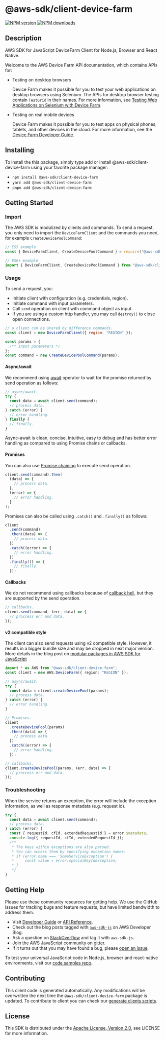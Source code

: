 # @aws-sdk/client-device-farm

[![NPM version](https://img.shields.io/npm/v/@aws-sdk/client-device-farm/latest.svg)](https://www.npmjs.com/package/@aws-sdk/client-device-farm)
[![NPM downloads](https://img.shields.io/npm/dm/@aws-sdk/client-device-farm.svg)](https://www.npmjs.com/package/@aws-sdk/client-device-farm)

## Description

AWS SDK for JavaScript DeviceFarm Client for Node.js, Browser and React Native.

<p>Welcome to the AWS Device Farm API documentation, which contains APIs for:</p>
<ul>
<li>
<p>Testing on desktop browsers</p>
<p> Device Farm makes it possible for you to test your web applications on desktop browsers using
Selenium. The APIs for desktop browser testing contain <code>TestGrid</code> in their names. For
more information, see <a href="https://docs.aws.amazon.com/devicefarm/latest/testgrid/">Testing Web
Applications on Selenium with Device Farm</a>.</p>
</li>
<li>
<p>Testing on real mobile devices</p>
<p>Device Farm makes it possible for you to test apps on physical phones, tablets, and other
devices in the cloud. For more information, see the <a href="https://docs.aws.amazon.com/devicefarm/latest/developerguide/">Device Farm Developer Guide</a>.</p>
</li>
</ul>

## Installing

To install the this package, simply type add or install @aws-sdk/client-device-farm
using your favorite package manager:

- `npm install @aws-sdk/client-device-farm`
- `yarn add @aws-sdk/client-device-farm`
- `pnpm add @aws-sdk/client-device-farm`

## Getting Started

### Import

The AWS SDK is modulized by clients and commands.
To send a request, you only need to import the `DeviceFarmClient` and
the commands you need, for example `CreateDevicePoolCommand`:

```js
// ES5 example
const { DeviceFarmClient, CreateDevicePoolCommand } = require("@aws-sdk/client-device-farm");
```

```ts
// ES6+ example
import { DeviceFarmClient, CreateDevicePoolCommand } from "@aws-sdk/client-device-farm";
```

### Usage

To send a request, you:

- Initiate client with configuration (e.g. credentials, region).
- Initiate command with input parameters.
- Call `send` operation on client with command object as input.
- If you are using a custom http handler, you may call `destroy()` to close open connections.

```js
// a client can be shared by difference commands.
const client = new DeviceFarmClient({ region: "REGION" });

const params = {
  /** input parameters */
};
const command = new CreateDevicePoolCommand(params);
```

#### Async/await

We recommend using [await](https://developer.mozilla.org/en-US/docs/Web/JavaScript/Reference/Operators/await)
operator to wait for the promise returned by send operation as follows:

```js
// async/await.
try {
  const data = await client.send(command);
  // process data.
} catch (error) {
  // error handling.
} finally {
  // finally.
}
```

Async-await is clean, concise, intuitive, easy to debug and has better error handling
as compared to using Promise chains or callbacks.

#### Promises

You can also use [Promise chaining](https://developer.mozilla.org/en-US/docs/Web/JavaScript/Guide/Using_promises#chaining)
to execute send operation.

```js
client.send(command).then(
  (data) => {
    // process data.
  },
  (error) => {
    // error handling.
  }
);
```

Promises can also be called using `.catch()` and `.finally()` as follows:

```js
client
  .send(command)
  .then((data) => {
    // process data.
  })
  .catch((error) => {
    // error handling.
  })
  .finally(() => {
    // finally.
  });
```

#### Callbacks

We do not recommend using callbacks because of [callback hell](http://callbackhell.com/),
but they are supported by the send operation.

```js
// callbacks.
client.send(command, (err, data) => {
  // proccess err and data.
});
```

#### v2 compatible style

The client can also send requests using v2 compatible style.
However, it results in a bigger bundle size and may be dropped in next major version. More details in the blog post
on [modular packages in AWS SDK for JavaScript](https://aws.amazon.com/blogs/developer/modular-packages-in-aws-sdk-for-javascript/)

```ts
import * as AWS from "@aws-sdk/client-device-farm";
const client = new AWS.DeviceFarm({ region: "REGION" });

// async/await.
try {
  const data = client.createDevicePool(params);
  // process data.
} catch (error) {
  // error handling.
}

// Promises.
client
  .createDevicePool(params)
  .then((data) => {
    // process data.
  })
  .catch((error) => {
    // error handling.
  });

// callbacks.
client.createDevicePool(params, (err, data) => {
  // proccess err and data.
});
```

### Troubleshooting

When the service returns an exception, the error will include the exception information,
as well as response metadata (e.g. request id).

```js
try {
  const data = await client.send(command);
  // process data.
} catch (error) {
  const { requestId, cfId, extendedRequestId } = error.$metadata;
  console.log({ requestId, cfId, extendedRequestId });
  /**
   * The keys within exceptions are also parsed.
   * You can access them by specifying exception names:
   * if (error.name === 'SomeServiceException') {
   *     const value = error.specialKeyInException;
   * }
   */
}
```

## Getting Help

Please use these community resources for getting help.
We use the GitHub issues for tracking bugs and feature requests, but have limited bandwidth to address them.

- Visit [Developer Guide](https://docs.aws.amazon.com/sdk-for-javascript/v3/developer-guide/welcome.html)
  or [API Reference](https://docs.aws.amazon.com/AWSJavaScriptSDK/v3/latest/index.html).
- Check out the blog posts tagged with [`aws-sdk-js`](https://aws.amazon.com/blogs/developer/tag/aws-sdk-js/)
  on AWS Developer Blog.
- Ask a question on [StackOverflow](https://stackoverflow.com/questions/tagged/aws-sdk-js) and tag it with `aws-sdk-js`.
- Join the AWS JavaScript community on [gitter](https://gitter.im/aws/aws-sdk-js-v3).
- If it turns out that you may have found a bug, please [open an issue](https://github.com/aws/aws-sdk-js-v3/issues/new/choose).

To test your universal JavaScript code in Node.js, browser and react-native environments,
visit our [code samples repo](https://github.com/aws-samples/aws-sdk-js-tests).

## Contributing

This client code is generated automatically. Any modifications will be overwritten the next time the `@aws-sdk/client-device-farm` package is updated.
To contribute to client you can check our [generate clients scripts](https://github.com/aws/aws-sdk-js-v3/tree/main/scripts/generate-clients).

## License

This SDK is distributed under the
[Apache License, Version 2.0](http://www.apache.org/licenses/LICENSE-2.0),
see LICENSE for more information.
